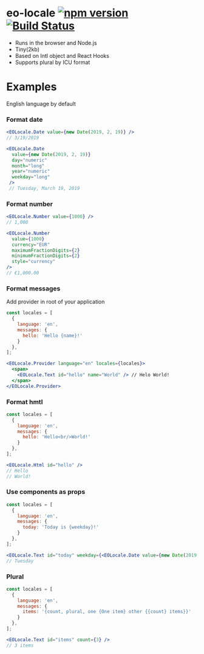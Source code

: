 # eo-locale [![npm version](https://img.shields.io/npm/v/eo-locale.svg?style=flat)](https://www.npmjs.com/package/eo-locale) [![Build Status](https://travis-ci.org/ibitcy/eo-locale.svg?branch=master)](https://travis-ci.org/ibitcy/eo-locale)

* Runs in the browser and Node.js
* Tiny(2kb)
* Based on Intl object and React Hooks
* Supports plural by ICU format

# Examples

English language by default

### Format date

```jsx
<EOLocale.Date value={new Date(2019, 2, 19)} />
// 3/19/2019

<EOLocale.Date
  value={new Date(2019, 2, 19)}
  day="numeric"
  month="long"
  year="numeric"
  weekday="long"
 />
 // Tuesday, March 19, 2019
```

### Format number

```jsx
<EOLocale.Number value={1000} />
// 1,000

<EOLocale.Number
  value={1000}
  currency="EUR"
  maximumFractionDigits={2}
  minimumFractionDigits={2}
  style="currency"
/>
// €1,000.00
```

### Format messages

Add provider in root of your application

```jsx
const locales = [
  {
    language: 'en',
    messages: {
      hello: 'Hello {name}!'
    }
  },
];

<EOLocale.Provider language="en" locales={locales}>
  <span>
    <EOLocale.Text id="hello" name="World" /> // Helo World!
  </span>
</EOLocale.Provider>
```

### Format hmtl

```jsx
const locales = [
  {
    language: 'en',
    messages: {
      hello: 'Hello<br/>World!'
    }
  },
];

<EOLocale.Html id="hello" />
// Hello
// World!
```

### Use components as props

```jsx
const locales = [
  {
    language: 'en',
    messages: {
      today: 'Today is {weekday}!'
    }
  },
];

<EOLocale.Text id="today" weekday={<EOLocale.Date value={new Date(2019, 2, 19)} weekday="long" />} />
// Tuesday
```

### Plural

```jsx
const locales = [
  {
    language: 'en',
    messages: {
      items: '{count, plural, one {One item} other {{count} items}}'
    }
  },
];

<EOLocale.Text id="items" count={3} />
// 3 items
```
